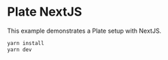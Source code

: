 # Plate NextJS

This example demonstrates a Plate setup with NextJS.

```bash
yarn install
yarn dev
```

[//]: # ("@udecode/plate-alignment": ["../../packages/nodes/alignment"],)

[//]: # (      "@udecode/plate-autoformat": ["../../packages/editor/autoformat"],)

[//]: # (      "@udecode/plate-basic-elements": ["../../packages/nodes/basic-elements"],)

[//]: # (      "@udecode/plate-basic-marks": ["../../packages/nodes/basic-marks"],)

[//]: # (      "@udecode/plate-block-quote": ["../../packages/nodes/block-quote"],)

[//]: # (      "@udecode/plate-break": ["../../packages/editor/break"],)

[//]: # (      "@udecode/plate-code-block": ["../../packages/nodes/code-block"],)

[//]: # (      "@udecode/plate-combobox": ["../../packages/editor/combobox"],)

[//]: # (      "@udecode/plate-core": ["../../packages/core"],)

[//]: # (      "@udecode/plate-serializer-csv": ["../../packages/serializers/csv"],)

[//]: # (      "@udecode/plate-serializer-docx": ["../../packages/serializers/docx"],)

[//]: # (      "@udecode/plate-excalidraw": ["../../packages/ui/nodes/excalidraw"],)

[//]: # (      "@udecode/plate-find-replace": ["../../packages/decorators/find-replace"],)

[//]: # (      "@udecode/plate-font": ["../../packages/nodes/font"],)

[//]: # (      "@udecode/plate-headless": ["../../packages/headless"],)

[//]: # (      "@udecode/plate-heading": ["../../packages/nodes/heading"],)

[//]: # (      "@udecode/plate-highlight": ["../../packages/nodes/highlight"],)

[//]: # (      "@udecode/plate-horizontal-rule": [)

[//]: # (        "../../packages/nodes/horizontal-rule")

[//]: # (      ],)

[//]: # (      "@udecode/plate-image": ["../../packages/nodes/image"],)

[//]: # (      "@udecode/plate-indent": ["../../packages/nodes/indent"],)

[//]: # (      "@udecode/plate-indent-list": ["../../packages/nodes/indent-list"],)

[//]: # (      "@udecode/plate-juice": ["../../packages/serializers/juice"],)

[//]: # (      "@udecode/plate-kbd": ["../../packages/nodes/kbd"],)

[//]: # (      "@udecode/plate-line-height": ["../../packages/nodes/line-height"],)

[//]: # (      "@udecode/plate-link": ["../../packages/nodes/link"],)

[//]: # (      "@udecode/plate-list": ["../../packages/nodes/list"],)

[//]: # (      "@udecode/plate-serializer-md": ["../../packages/serializers/md"],)

[//]: # (      "@udecode/plate-media-embed": ["../../packages/nodes/media-embed"],)

[//]: # (      "@udecode/plate-mention": ["../../packages/nodes/mention"],)

[//]: # (      "@udecode/plate-node-id": ["../../packages/editor/node-id"],)

[//]: # (      "@udecode/plate-normalizers": ["../../packages/editor/normalizers"],)

[//]: # (      "@udecode/plate-paragraph": ["../../packages/nodes/paragraph"],)

[//]: # (      "@udecode/plate-reset-node": ["../../packages/editor/reset-node"],)

[//]: # (      "@udecode/plate-select": ["../../packages/editor/select"],)

[//]: # (      "@udecode/plate-styled-components": [)

[//]: # (        "../../packages/ui/styled-components")

[//]: # (      ],)

[//]: # (      "@udecode/plate-table": ["../../packages/nodes/table"],)

[//]: # (      "@udecode/plate-test-utils": ["../../packages/test-utils"],)

[//]: # (      "@udecode/plate-trailing-block": ["../../packages/editor/trailing-block"],)

[//]: # (      "@udecode/plate-ui": ["../../packages/ui/plate"],)

[//]: # (      "@udecode/plate-ui-alignment": ["../../packages/ui/nodes/alignment"],)

[//]: # (      "@udecode/plate-ui-block-quote": ["../../packages/ui/nodes/block-quote"],)

[//]: # (      "@udecode/plate-ui-button": ["../../packages/ui/button"],)

[//]: # (      "@udecode/plate-ui-code-block": ["../../packages/ui/nodes/code-block"],)

[//]: # (      "@udecode/plate-ui-combobox": ["../../packages/ui/combobox"],)

[//]: # (      "@udecode/plate-ui-cursor": ["../../packages/ui/cursor"],)

[//]: # (      "@udecode/plate-ui-dnd": ["../../packages/ui/dnd"],)

[//]: # (      "@udecode/plate-ui-find-replace": ["../../packages/ui/find-replace"],)

[//]: # (      "@udecode/plate-ui-font": ["../../packages/ui/nodes/font"],)

[//]: # (      "@udecode/plate-ui-horizontal-rule": [)

[//]: # (        "../../packages/ui/nodes/horizontal-rule")

[//]: # (      ],)

[//]: # (      "@udecode/plate-ui-image": ["../../packages/ui/nodes/image"],)

[//]: # (      "@udecode/plate-ui-line-height": ["../../packages/ui/nodes/line-height"],)

[//]: # (      "@udecode/plate-ui-link": ["../../packages/ui/nodes/link"],)

[//]: # (      "@udecode/plate-ui-list": ["../../packages/ui/nodes/list"],)

[//]: # (      "@udecode/plate-ui-media-embed": ["../../packages/ui/nodes/media-embed"],)

[//]: # (      "@udecode/plate-ui-mention": ["../../packages/ui/nodes/mention"],)

[//]: # (      "@udecode/plate-ui-placeholder": ["../../packages/ui/placeholder"],)

[//]: # (      "@udecode/plate-ui-popover": ["../../packages/ui/popover"],)

[//]: # (      "@udecode/plate-ui-table": ["../../packages/ui/nodes/table"],)

[//]: # (      "@udecode/plate-ui-toolbar": ["../../packages/ui/toolbar"]&#41;)